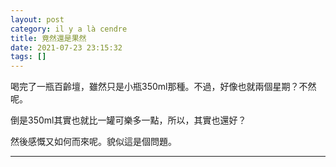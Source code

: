 ```yaml
---
layout: post
category: il y a là cendre
title: 竟然還是果然
date: 2021-07-23 23:15:32
tags: []
---
```


喝完了一瓶百齡壇，雖然只是小瓶350ml那種。不過，好像也就兩個星期？不然呢。

倒是350ml其實也就比一罐可樂多一點，所以，其實也還好？

然後感慨又如何而來呢。貌似這是個問題。



------





